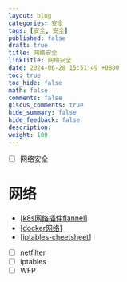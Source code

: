 ```yaml
---
layout: blog
categories: 安全
tags: [安全, 安全]
published: false
draft: true
title: 网络安全
linkTitle: 网络安全
date: 2024-06-28 15:51:49 +0800
toc: true
toc_hide: false
math: false
comments: false
giscus_comments: true
hide_summary: false
hide_feedback: false
description: 
weight: 100
---
```


- [ ] 网络安全

# 网络

- [[k8s网络插件flannel]]
- [[docker网络]]
- [[iptables-cheetsheet]]
- [ ] netfilter
- [ ] iptables
- [ ] WFP

[//begin]: # "Autogenerated link references for markdown compatibility"
[k8s网络插件flannel]: ../工具/k8s/k8s%E7%BD%91%E7%BB%9C%E6%8F%92%E4%BB%B6flannel "k8s网络插件flannel"
[docker网络]: ../工具/docker/docker%E7%BD%91%E7%BB%9C "docker网络"
[iptables-cheetsheet]: ../../../en/docs/cheetsheets/iptables-cheetsheet "iptables-cheetsheet"
[//end]: # "Autogenerated link references"
